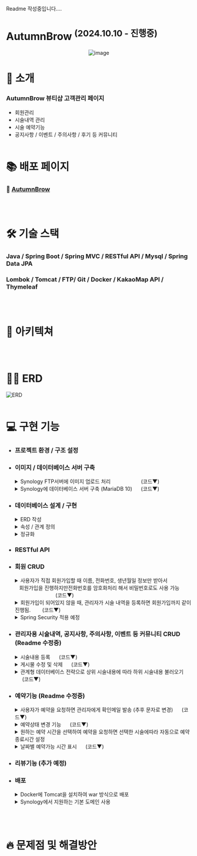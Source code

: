 Readme 작성중입니다....

# AutumnBrow <sup>(2024.10.10 - 진행중)</sup>

<p align="center">
  <img alt="image" src="https://github.com/user-attachments/assets/e89940be-164a-418b-ab23-e3a28e398589" />
</p>

# 💌 소개
### AutumnBrow 뷰티샵 고객관리 페이지
- 회원관리
- 시술내역 관리
- 시술 예약기능
- 공지사항 / 이벤트 / 주의사항 / 후기 등 커뮤니티
<br><br>

# 📚 배포 페이지
### 🤨 [AutumnBrow](http://autumnbrow.hhjnn92.synology.me:8080/)
<br><br>

# 🛠️ 기술 스택
### Java / Spring Boot / Spring MVC / RESTful API / Mysql / Spring Data JPA <br>
### Lombok / Tomcat / FTP/  Git / Docker / KakaoMap API / Thymeleaf 
<br><br>

# 🔀 아키텍쳐
<br><br>

# ⛓️‍💥 ERD
![ERD](https://github.com/user-attachments/assets/9de29eff-d6a6-40ba-9b70-2589c6fb416f)
<br><br>

# 💻 구현 기능
- ### 프로젝트 환경 / 구조 설정
- ### 이미지 / 데이터베이스 서버 구축
  <details>
    <summary> Synology FTP서버에 이미지 업로드 처리 &nbsp;&nbsp;&nbsp;&nbsp;&nbsp;&nbsp;&nbsp;&nbsp;&nbsp;&nbsp;&nbsp;&nbsp;&nbsp;&nbsp;&nbsp;&nbsp;&nbsp;&nbsp;&nbsp;&nbsp;(코드▼)</summary>
    <br>
    
    <h2>FTP 연결, 업로드, 연결해제 컴포넌트 클래스 작성 후, 필요한 service에서 사용.</h2>
  
    ```java
      @Component
      public class FtpUtil {
      private static final String FTP_SERVER = // FTP 서버 주소;
      private static final int FTP_PORT = // FTP 포트 번호;
      private static final String FTP_USER = // FTP 사용자명;
      private static final String FTP_PASS = // FTP 비밀번호;
  
      private FTPClient ftpClient;
  
      public FtpUtil() {
          ftpClient = new FTPClient();
      }
  
      // FTP 서버에 연결
      public void connect() throws IOException {
          ftpClient.connect(FTP_SERVER, FTP_PORT);
          boolean success = ftpClient.login(FTP_USER, FTP_PASS);
          if (!success) {
              throw new IOException("FTP 서버 로그인 실패");
          }
          ftpClient.enterLocalPassiveMode();
          ftpClient.setFileType(FTP.BINARY_FILE_TYPE);
      }

      // 파일 업로드
      public boolean uploadFile(String remoteFilePath, File localFile) throws IOException {
          try (InputStream inputStream = new FileInputStream(localFile)) {
              boolean done = ftpClient.storeFile(remoteFilePath, inputStream);
              if (!done) {
                  throw new IOException("파일 업로드 실패");
              }
              return true;
          }
      }
      
      // FTP 연결 종료
      public void disconnect() {
        if (ftpClient.isConnected()) {
            try {
                ftpClient.logout();
                ftpClient.disconnect();
            } catch (IOException e) {
                e.printStackTrace();
            }
        }
      }
    ```
    <br>
  
    <h2>UUID를 사용해서 파일명 중복처리 후, service에 따라 폴더명을 다르게 해서 이미지파일 업로드 후 관리.</h2>
    
    ```java
      public void handleFileUpload(PostDTO postDTO) throws IOException {
          ftpUtil.connect(); // FTP 연결
  
          try {
              uploadFile(postDTO.getBeforeImageFile(), postDTO, true);
              uploadFile(postDTO.getAfterImageFile(), postDTO, false);
          } finally {
              ftpUtil.disconnect(); // FTP 연결 종료
          }
      }
  
      private void uploadFile(MultipartFile file, PostDTO postDTO, boolean isBefore) throws IOException {
          if (file != null && !file.isEmpty()) {
              String originalFilename = file.getOriginalFilename();
              String fileExtension = originalFilename.substring(originalFilename.lastIndexOf("."));
              String uniqueFileName = UUID.randomUUID().toString() + fileExtension;
              File localFile = new File(System.getProperty("java.io.tmpdir") + "/" + uniqueFileName);
              file.transferTo(localFile);
              ftpUtil.uploadFile("/AutumnBrow/BeforeAndAfter/" + uniqueFileName, localFile);
  
              if (isBefore) {
                  postDTO.setBeforeImageUrl(uniqueFileName);
              } else {
                  postDTO.setAfterImageUrl(uniqueFileName);
              }
              localFile.delete();
          }
      }
    ```

  </details>
  
  <details>
    <summary> Synology에 데이터베이스 서버 구축 (MariaDB 10) &nbsp;&nbsp;&nbsp;&nbsp;&nbsp;(코드▼)</summary>
    <br>
    
    **MariaDB서버를 구축했지만 Mysql과 호환 가능.**
  
  ![image](https://github.com/user-attachments/assets/06b01770-4445-44fd-8cb8-38133e6e5bf7)

    
    <br>
  
    <h2>localhost 대신 구축한 데이터베이스 서버 사용.</h2>
    
  ```java
      spring.datasource.url=jdbc:mysql://ip주소:3306/DataBase명?serverTimezone=Asia/Seoul&characterEncoding=UTF-8
      spring.datasource.username=ID
      spring.datasource.password=PW
      spring.datasource.driver-class-name=com.mysql.cj.jdbc.Driver
    ```

  </details>

- ### 데이터베이스 설계 / 구현
  <details>
    <summary> ERD 작성</summary>
  </details>
    <details>
    <summary> 속성 / 관계 정의</summary>
  </details>
    <details>
    <summary> 정규화</summary>
  </details>

- ### RESTful API
- ### 회원 CRUD
  <details>
    <summary> 사용자가 직접 회원가입할 때 이름, 전화번호, 생년월일 정보만 받아서 <br>
    &nbsp;&nbsp;&nbsp;회원가입을 진행하지만전화번호를 암호화처리 해서 비밀번호로도 사용 가능 &nbsp;&nbsp;&nbsp;&nbsp;&nbsp;&nbsp;&nbsp;&nbsp;&nbsp;&nbsp;&nbsp;&nbsp;&nbsp;&nbsp;&nbsp;&nbsp;&nbsp;&nbsp;&nbsp;&nbsp;&nbsp;&nbsp;&nbsp;&nbsp;&nbsp;&nbsp;&nbsp;&nbsp;(코드▼)</summary>
    <br>
    
    <h2>전화번호 암호화 후 비밀번호로 사용 (AES방식에서 Hash방식으로 전환 예정)</h2>
  
    ```java
    private static final String ALGORITHM = "AES";
    private static final byte[] keyValue = "0123456789abcdef".getBytes(); // 16-byte secret key

    // 암호화 메서드
    public static String encrypt(String data) throws Exception {
        SecretKeySpec key = new SecretKeySpec(keyValue, ALGORITHM);
        Cipher cipher = Cipher.getInstance(ALGORITHM);
        cipher.init(Cipher.ENCRYPT_MODE, key);
        byte[] encryptedValue = cipher.doFinal(data.getBytes());
        return Base64.getEncoder().encodeToString(encryptedValue);
    }
    ```
    ```java
    public void userRegister(String name, String phone, Date birthDay){
        User user = new User();
        user.setName(name);
        user.setPhone(phone);
        try {
            user.setPassword(EncryptionUtil.encrypt(phone));
        } catch (Exception e) {
            throw new IllegalStateException("전화번호 암호화 실패", e);
        }

        user.setBirthDay(birthDay);
        user.setTreatmentCount(0L);
        user.setFirstVisitDate(new Date());
        user.setIsDeleted("N");

        // 중복 회원 검증
        userDuplicate(user);

        userRepository.save(user);
    }
    ```
    **결과**<br>
    ![암호화](https://github.com/user-attachments/assets/bc55bc4e-dfc9-47fd-b3c6-4806574aec61)
    
    ![회원가입](https://github.com/user-attachments/assets/b8c206eb-053b-486e-8a07-ea8963444f25)
  
    ![로그인](https://github.com/user-attachments/assets/bff56aa2-4817-4181-80af-c6ff095a19ed)


  </details>
  <details>
    <summary> 회원가입이 되어있지 않을 때, 관리자가 시술 내역을 등록하면 회원가입까지 같이 진행됨. &nbsp;&nbsp;&nbsp;&nbsp;&nbsp;&nbsp;&nbsp;(코드▼)</summary>
    <br>
    
    <h2>입력한 정보를 사용해서 회원가입 진행, 이미 회원이라면 회원가입은 진행하지 않음</h2>

    ```java
    public void postCreate(PostDTO postDTO) throws Exception {
        Post post = new Post();

        Optional<User> findUser = userRepository.findByNameAndPhone(postDTO.getName(), postDTO.getPhone());

        User user;
        if (findUser.isPresent()) {
            user = findUser.get(); // 기존 사용자
            user.setTreatmentCount(user.getTreatmentCount() + 1L); // 방문횟수 1 증가
        } else {
            user = createUser(postDTO); // 새로운 사용자 생성
        }

    .
    .
    .
    .

    private User createUser(PostDTO postDTO) throws Exception {
        User user = new User();
        user.setName(postDTO.getName());
        user.setPhone(postDTO.getPhone());
        user.setPassword(EncryptionUtil.encrypt(postDTO.getPhone()));
        user.setBirthDay(Optional.ofNullable(postDTO.getBirthDay()).orElse(new Date()));
        Role role = roleRepository.findById(2L)
                .orElseThrow(() -> new IllegalArgumentException("Role ID 2 not found"));
        user.setRole(role);
        user.setTreatmentCount(1L);
        user.setFirstVisitDate(new Date());
        user.setIsDeleted("N");

        return userRepository.save(user); // 새로운 사용자 저장
    }
    ```
    
  </details>
  <details>
    <summary> Spring Security 적용 예정</summary>
  </details>

- ### 관리자용 시술내역, 공지사항, 주의사항, 이벤트 등 커뮤니티 CRUD (Readme 수정중)
  <details>
    <summary> 시술내용 등록 &nbsp;&nbsp;&nbsp;&nbsp;&nbsp;(코드▼)</summary>
    <br>

    <h2>데이터베이스에 있는 시술내용 외에 다른 시술내용을 입력하고 싶을 경우, 직접입력 필드를 제공하여 조건에 따라 로직 처리</h2>
  
    ![등록](https://github.com/user-attachments/assets/bb05b259-bb90-48b8-a5fa-2c4f6984dddd)
  
    <br>

    시술내용(대분류), 세부내용(소뷴류) 둘 다 직접입력일 때
    ```java
    if (postDTO.getParentTreatment() == null){
      String directParentTreatment = postDTO.getDirectParentTreatment();
      String directChildTreatment = postDTO.getDirectChildTreatment();

      if (directParentTreatment != null && !directParentTreatment.isEmpty() && directChildTreatment != null && !directChildTreatment.isEmpty()) {
        // 새 대분류 생성
        parentTreatment = new Treatment();
        parentTreatment.setName(directParentTreatment);
        treatmentRepository.save(parentTreatment); // 대분류 저장

        // 새 소분류 생성
        childTreatment = new Treatment();
        childTreatment.setName(directChildTreatment);
        childTreatment.setParent(parentTreatment); // 소분류의 부모를 대분류로 설정
        treatmentRepository.save(childTreatment); // 소분류 저장
      }
    }
    ```
    
    <br>
    
    시술내용(대분류)는 기존값, 세부내용(소뷴류)는 직접입력일 때
    ```java
    else {
      parentTreatment = treatmentRepository.findById(postDTO.getParentTreatment())
              .orElseThrow(() -> new IllegalArgumentException("존재하지 않는 시술내용입니다."));
    
      if (postDTO.getChildTreatment() == null) {
          String directChildTreatment = postDTO.getDirectChildTreatment();
          if (directChildTreatment != null && !directChildTreatment.isEmpty()) {
              // 새 소분류 생성
              childTreatment = new Treatment();
              childTreatment.setName(directChildTreatment);
              childTreatment.setParent(parentTreatment); // 소분류의 부모를 대분류로 설정
              treatmentRepository.save(childTreatment); // 소분류 저장
            }
        }
    }
    ```

    <br>
    
    시술내용(대분류), 세부내용(소뷴류) 둘 다 기존 값이 있을 때
    ```java
    if (postDTO.getParentTreatment() != null && postDTO.getChildTreatment() != null) {
        Treatment existTreatment = treatmentRepository.findById(postDTO.getChildTreatment())
                  .orElseThrow(() -> new IllegalArgumentException("유효하지 않은 소분류 ID"));
        childTreatment = existTreatment; // 기존 소분류 사용
    }
    ```

    <br>
    
    <h2>방문경로 입력 항목도 직접입력 필드 제공하여 로직 처리</h2>

    방문경로가 직접입력일 때
    ```java
    // Visit 정보 설정
    Visit visitPath = null;
      
    if (postDTO.getVisitId() == null){
      String directVisitPath = postDTO.getVisitPath();
      visitPath = new Visit();
      visitPath.setVisitPath(directVisitPath);
      visitRepository.save(visitPath);
    }
    ```
    
    방문경로가 기존값일 때
    ```java
    if (postDTO.getVisitId() != null) {
      if (postDTO.getVisitId() == 0){
          post.setVisit(null);
      }else {
          Visit visit = visitRepository.findById(postDTO.getVisitId())
                .orElseThrow(() -> new IllegalArgumentException("존재하지 않는 방문 경로입니다."));
          visitPath = visit;
      }
    }
    ```

  </details>

  <details>
    <summary> 게시물 수정 및 삭제 &nbsp;&nbsp;&nbsp;&nbsp;&nbsp;(코드▼)</summary>
    <br>

    ![수정, 휴지통](https://github.com/user-attachments/assets/030ac5cd-08f6-4e7e-8fb1-f569347a1d5a)

    <h2>게시물 수정할 때, 필수값이 아닌 항목들을 null값 처리</h2>

    Service
    ```java
    public PostDTO postListByPostId(Long postId) {
        Post post = postRepository.findById(postId)
                .orElseThrow(() -> new IllegalArgumentException("게시물을 찾을 수 없습니다. :" + postId));

        PostDTO postDTO = new PostDTO();

        postDTO.setPostId(post.getPostId());
        postDTO.setUserId(post.getUser().getUserId()); //유저아이디
        postDTO.setName(post.getUser().getName()); // 이름
        postDTO.setPhone(post.getUser().getPhone()); // 전화번호
        postDTO.setBirthDay(post.getUser().getBirthDay()); // 생년월일
        postDTO.setFirstVisitDate(post.getUser().getFirstVisitDate()); // 첫방문 날짜
        postDTO.setTreatmentCount(post.getUser().getTreatmentCount()); // 방문횟수
        postDTO.setPostId(post.getPostId()); // 시술내용 id
        postDTO.setParentTreatment(post.getParent() != null ? post.getParent().getTreatmentId() : null); // 시술내용 id
        postDTO.setDirectParentTreatment(post.getParent() != null ? post.getParent().getName() : null); // 시술내용
        postDTO.setChildTreatment(post.getChild() != null ? post.getChild().getTreatmentId() : null); // 세부내용 id
        postDTO.setDirectChildTreatment(post.getChild() != null ? post.getChild().getName() : null); // 세부내용
        postDTO.setVisitId(post.getVisit() != null ? post.getVisit().getVisitId() : null); // 방문경로 id
        postDTO.setVisitPath(post.getVisit() != null ? post.getVisit().getVisitPath() : null); // 방문경로
        postDTO.setTreatmentDate(post.getTreatmentDate()); // 시술날짜
        postDTO.setRetouch(Boolean.valueOf(post.getRetouch())); // 리터치 여부
        postDTO.setRetouchDate(post.getRetouchDate()); // 리터치 날짜
        postDTO.setBeforeImageUrl(post.getBeforeImageUrl()); // 비포
        postDTO.setAfterImageUrl(post.getAfterImageUrl()); // 애프터
        postDTO.setInfo(post.getInfo()); // 비고

        return postDTO;
    }
    ```
    
    <h2>게시물을 바로 삭제하지 않고, 휴지통에 넣어서 복원/삭제 처리</h2>

    휴지통으로 보내기
    ```java
    public String postDelete(Long postId){
        Post post = postRepository.findById(postId).orElse(null);

        if (post != null) {
            // isDeleted 값을 "Y"로 변경
            post.setIsDeleted("Y");
            // 포스트 업데이트
            postRepository.save(post);
            return null;
        }
        return null;
    }
    ```

    <br>

    휴지통에서 복원하기
    ```java
    public String postRestore(Long postId){
        Post post = postRepository.findById(postId).orElse(null);

        if (post != null) {
            // isDeleted 값을 "N"로 변경
            post.setIsDeleted("N");
            // 포스트 업데이트
            postRepository.save(post);
            return null;
        }
        return null;
    }
    ```

    <br>

  </details>
  
  <details>
    <summary> 관계형 데이터베이스 전략으로 상위 시술내용에 따라 하위 시술내용 불러오기 &nbsp;&nbsp;&nbsp;&nbsp;&nbsp;(코드▼)</summary>
    <br>
    
    ![시술내역 등록](https://github.com/user-attachments/assets/1f3cc6cf-35c2-40b2-9e7a-edc44d91f81e)

    <h2>상위 시술의 treatment_id값을 참조하는 관계형 데이터베이스 전략</h2>
    
    ```java
    @Id @GeneratedValue(strategy = GenerationType.IDENTITY)
    private Long treatmentId;

    private String name;

    @ManyToOne
    @JoinColumn(name = "parent_treatmentId")
    private Treatment parent;

    private Long duration;
    ```
    ![관계형](https://github.com/user-attachments/assets/5dc25344-3782-4a96-b270-cb000043343e)

    
    <br>
  
    <h2>parent_treatmentId가 null인 목록을 모두 불러와서 상위 시술내용을 출력</h2>

    <br>
    
    Contoller
    ```java
    @GetMapping("/post/create")
      public String postCreateForm(Model model){
    
      List<Treatment> treatments = treatmentService.treatmentFindParent();
      model.addAttribute("treatments", treatments);
  
      return "post/postCreateForm";
    }
    ```
    Service
    ```java
    public List<Treatment> treatmentFindParent(){
        return treatmentRepository.findAllByParentIsNull();
    }
    ```

    <br>

    <h2>출력된 값을 fetch함수를 사용해 다시 서버로 보내서 해당하는 하위 시술내용 출력</h2>

    <br>

    ```java
    function updateChildTreatments() {
        const parentId = document.getElementById("parentTreatment").value;

        fetch(`/treatment/${parentId}/childTreatment`)
            .then(response => response.json())
            .then(data => {
                const subCategorySelect = document.getElementById("childTreatment");
                subCategorySelect.innerHTML = "";

                const defaultOption = document.createElement("option");
                defaultOption.value = "";
                defaultOption.text = "세부내용 선택";
                subCategorySelect.appendChild(defaultOption)

                console.log(data.forEach(subcategory => {
                    const id = subcategory.treatmentId;
                    const name = subcategory.name;
                    console.log("id "+id + " name "+name);
                }))
    ```
    
    Controller
    ```java
    @GetMapping("/treatment/{parentId}/childTreatment")
    @ResponseBody
    public List<Treatment> getChildTreatment(@PathVariable Long parentId) {
        return treatmentService.findChildTreatment(parentId);
    }
    ```
    Service
    ```java
    public List<Treatment> findChildTreatment(Long parentId) {
        return treatmentRepository.findAllByParent_TreatmentId(parentId);
    }
    ```


  </details>

- ### 예약기능 (Readme 수정중)
  <details>
    <summary> 사용자가 예약을 요청하면 관리자에게 확인메일 발송 (추후 문자로 변경) &nbsp;&nbsp;&nbsp;&nbsp;&nbsp;(코드▼)</summary>
    <br>
    
    Controller
    ```java
    @PostMapping("/reservation/create")
    public String reservationCreate(@ModelAttribute ReservationDTO reservationDTO, HttpSession session) {
        User sessionUser = (User) session.getAttribute("user");
        Long userId = sessionUser.getUserId();

        try {
            reservationService.reservationCreate(reservationDTO);

            try {
                String to = "**@**.com";
                String subject = "예약요청 메일입니다.";

                String name = reservationDTO.getName();
                String parentName = reservationDTO.getParentName();
                String childName = reservationDTO.getChildName();
                String date = String.valueOf(reservationDTO.getReservationDate());
                String startTime = String.valueOf(reservationDTO.getReservationStartTime());

                String text = name + "님  / " + date + " / " + startTime + " / " + parentName + "/" + childName + " ";

                mailService.sendMail(to, subject, text);
                return "redirect:/reservation/" + userId + "/ownList";
            } catch (MessagingException e){
                return "실패" + e.getMessage();
            }

        } catch (IllegalArgumentException e) {
            return "redirect:/reservation/create?exist=true";
        }

    }
    ```
    
    Service
    ```java
    public void sendMail(String to, String subject, String text) throws MessagingException{

        MimeMessage message = mailSender.createMimeMessage();
        MimeMessageHelper helper = new MimeMessageHelper(message, "utf-8");

        // 이메일 설정
        helper.setTo(to); // 수신자
        helper.setSubject(subject); // 메일 제목
        helper.setText(text, true); // 내용, HTML 여부

        // 메일 발송
        mailSender.send(message);
    }
    ```
    
    ![메일](https://github.com/user-attachments/assets/90220dbb-6b46-479e-a1e5-6933e06f8d9e)

  </details> 

  <details>
    <summary> 예약상태 변경 기능 &nbsp;&nbsp;&nbsp;&nbsp;&nbsp;(코드▼)</summary>
    <br>

    <h2>예약상태를 누르면 모달 창을 띄우고, reservation_id, reservation_state 정보를 담아 컨트롤러로 전송</h2>
  
    <br>
    
    ![예약상태변경1](https://github.com/user-attachments/assets/3335c1e8-cad0-4917-950e-9381e9c79746)
    
    View
    ```java
    // Html
    <div class="modal fade" id="reservationModal" tabindex="-1" aria-labelledby="reservationModalLabel" aria-hidden="true">
        <form id="modalAction" method="post">
            <div class="modal-dialog">
                <div class="modal-content">
                    <div class="modal-header">
                        <h5 class="modal-title" id="reservationModalLabel">예약상태 변경</h5>
                        <button type="button" class="btn-close" data-bs-dismiss="modal" aria-label="Close"></button>
                    </div>
                    <div class="modal-body">
                        <input type="hidden" id="modalReservationId">
                        <select class="form-select" name="modalReservationState" id="modalReservationState" aria-label="Default select example">
                            <option value="예약대기">예약대기</option>
                            <option value="예약확정">예약확정</option>
                            <option value="시술완료">시술완료</option>
                        </select>
                    </div>
                    <div class="modal-footer">
                          <button type="button" class="btn btn-secondary" data-bs-dismiss="modal">취소</button>
                          <button type="submit" class="btn btn-primary">변경하기</button>
                    </div>
                </div>
            </div>
        </form>
    </div>

    // JavaScript
    function showReservationModal(modal) {
        const reservationId = modal.dataset.id;
        const reservationState = modal.dataset.state;
        const stateSelect = document.getElementById("modalReservationState");

        document.getElementById("modalReservationId").value = reservationId;

        if (reservationState === '예약대기') {
            stateSelect.value = '예약대기';
        } else if (reservationState === '예약확정') {
            stateSelect.value = '예약확정';
        } else if (reservationState === '시술완료') {
            stateSelect.value = '시술완료';
        }

        const form = document.getElementById("modalAction");
        form.action = '/reservation/'+reservationId+'/stateUpdate';

        var reservationModal = new bootstrap.Modal(document.getElementById("reservationModal"));
        reservationModal.show();
    }
    ```
    
    Controller
    ```java
    @PostMapping("/reservation/{reservationId}/stateUpdate")
    public String reservationStateUpdate(@PathVariable Long reservationId, ReservationDTO reservationDTO){

        reservationService.reservationStateUpdate(reservationId, reservationDTO);

        return "redirect:/reservation/list";
    }
    ```
    
    Service
    ```java
    public void reservationStateUpdate(Long reservationId, ReservationDTO reservationDTO) {
        Reservation reservation = reservationRepository.findById(reservationId)
                .orElseThrow(() -> new IllegalArgumentException("예약내역을 찾을 수 없습니다. :" + reservationId));
        
        reservation.setState(reservationDTO.getModalReservationState());

        reservationRepository.save(reservation);
    }
    ```
  </details> 

  <details>
    <summary>원하는 예약 시간을 선택하여 예약을 요청하면 선택한 시술에따라 자동으로 예약 종료시간 설정</summary>
    <br>
    
    <h2>각 시술마다 소요시간 필드를 추가하여 LocalTime 타입으로 변환 후 servation_startTime과 연산하여 endTime 설정</h2>

    ![image](https://github.com/user-attachments/assets/e3df8a9e-01fa-47b7-886d-0a67910485bc)
    ![image](https://github.com/user-attachments/assets/ebf3706b-eda3-47d9-92cc-9b2888476020)

    <br>
      
    Service
    ```java
    LocalTime endTime = null;
    if (childTreatment != null) {
        reservation.setChild(childTreatment); // 소분류 설정
        Long duration = childTreatment.getDuration();
        endTime = startTime.plusMinutes(duration);
    }
    ```
    
    <br>
    겹치는 시간에 대한 예외처리
    
    ```java
    if (isReservationOverlapping(date, startTime, endTime)) {
        throw new IllegalArgumentException("해당 시간에 이미 다른 예약이 있습니다.");
    }
    ```

    ```java
    // 예약 시간 겹침 확인 메서드
    public boolean isReservationOverlapping(LocalDate date, LocalTime startTime, LocalTime endTime) {
        return reservationRepository.existsOverlappingReservation(date, startTime, endTime);
    }
    ```
    
  </details>
  
  <details>
    <summary> 날짜별 예약가능 시간 표시 &nbsp;&nbsp;&nbsp;&nbsp;&nbsp;(코드▼)</summary>
    <br>
    
    <h2>날짜를 선택하면 해달 날짜에 있는 모든 예약시간을 조회 후, 시작시간 / 종료시간 사이에 있는 시간들은 비활성화 처리 </h2>
  
    <br>
    
    ![날짜별 예약가능시간2](https://github.com/user-attachments/assets/97b5ea10-063b-4932-917c-880c1aba8766)

    <br>

    View
    ```java
    function reservationTime(inputElement) {
        const selectedDate = inputElement.value;
        console.log(selectedDate);

        fetch('/reservation/timeCheck', {
            method: 'POST',
            headers: {
                'Content-Type': 'application/json'
            },
            body: JSON.stringify({ reservationDate: selectedDate })
        })
            .then(response => response.json())
            .then(existTime => {
                console.log(existTime);
    .
    .
    .
    .
    .
    ```
    
    Controller
    ```java
    @PostMapping("/reservation/timeCheck")
    public ResponseEntity<List<String>> reservationTimeCheck(@RequestBody Map<String, String> request){

        String selectedDate = request.get("reservationDate");

        List<String> existTime = reservationService.reservationTimeCheck(LocalDate.parse(selectedDate));

        return ResponseEntity.ok(existTime);
    }
    ```
    
    Service
    ```java
    public List<String> reservationTimeCheck(LocalDate  selectedDate){

        List<Reservation> reservations = reservationRepository.findByReservationDate(selectedDate);

        List<String> existTime = new ArrayList<>();
        for (Reservation reservation : reservations) {
            existTime.add(String.valueOf(reservation.getReservationStartTime()));
            existTime.add(String.valueOf(reservation.getReservationEndTime()));
        }

        return existTime;
    }
    ```
  </details> 

  
- ### 리뷰기능 (추가 예정)
  
- ### 배포
  <details>
    <summary>Docker에 Tomcat을 설치하여 war 방식으로 배포</summary>
  </details>
  <details>
    <summary>Synology에서 지원하는 기본 도메인 사용</summary>
  </details>
<br><br>

# 🔥 문제점 및 해결방안

<br><br>

